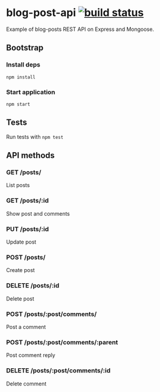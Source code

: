 # blog-post-api [![build status](https://secure.travis-ci.org/vtsvang/blog-post-api.png)](http://travis-ci.org/vtsvang/blog-post-api)

Example of blog-posts REST API on Express and Mongoose.

## Bootstrap

### Install deps
`npm install`

### Start application
`npm start`

## Tests
Run tests with `npm test`

## API methods

### GET /posts/
List posts

### GET /posts/:id
Show post and comments

### PUT /posts/:id
Update post

### POST /posts/
Create post

### DELETE /posts/:id
Delete post

### POST /posts/:post/comments/
Post a comment

### POST /posts/:post/comments/:parent
Post comment reply

### DELETE /posts/:post/comments/:id
Delete comment